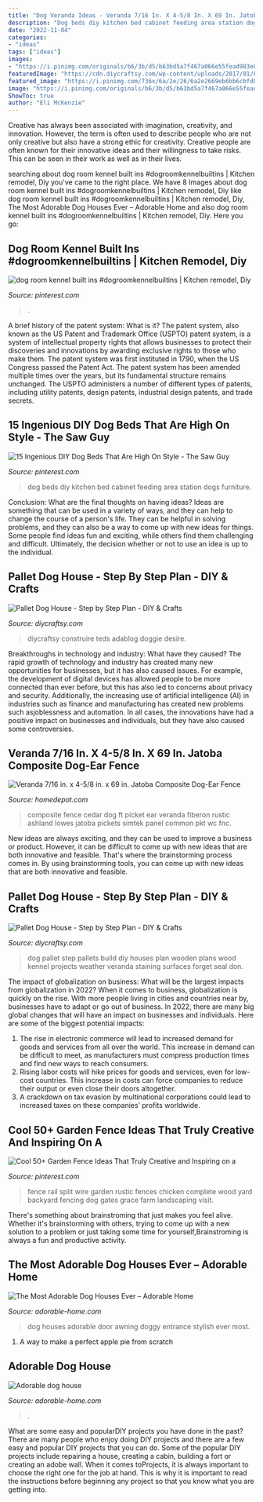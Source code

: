 ```yaml
---
title: "Dog Veranda Ideas - Veranda 7/16 In. X 4-5/8 In. X 69 In. Jatoba Composite Dog-ear Fence"
description: "Dog beds diy kitchen bed cabinet feeding area station dogs furniture"
date: "2022-11-04"
categories:
- "ideas"
tags: ["ideas"]
images:
- "https://i.pinimg.com/originals/b6/3b/d5/b63bd5a7f467a066e55fead983e0b6a4.jpg"
featuredImage: "https://cdn.diycraftsy.com/wp-content/uploads/2017/01/Pallet-Dog-House-Step-by-Step-Plan-and-Instructions.jpg"
featured_image: "https://i.pinimg.com/736x/6a/2e/26/6a2e2669eb6bb6cbfd8d655dc427ba1a.jpg"
image: "https://i.pinimg.com/originals/b6/3b/d5/b63bd5a7f467a066e55fead983e0b6a4.jpg"
ShowToc: true
author: "Eli McKenzie"
---
```



Creative has always been associated with imagination, creativity, and innovation. However, the term is often used to describe people who are not only creative but also have a strong ethic for creativity. Creative people are often known for their innovative ideas and their willingness to take risks. This can be seen in their work as well as in their lives.

	

		
searching about dog room kennel built ins #dogroomkennelbuiltins | Kitchen remodel, Diy you've came to the right place. We have 8 Images about dog room kennel built ins #dogroomkennelbuiltins | Kitchen remodel, Diy like dog room kennel built ins #dogroomkennelbuiltins | Kitchen remodel, Diy, The Most Adorable Dog Houses Ever – Adorable Home and also dog room kennel built ins #dogroomkennelbuiltins | Kitchen remodel, Diy. Here you go:
		
    
## Dog Room Kennel Built Ins #dogroomkennelbuiltins | Kitchen Remodel, Diy

<img loading=lazy src="https://i.pinimg.com/originals/b6/3b/d5/b63bd5a7f467a066e55fead983e0b6a4.jpg" onerror="this.onerror=null;this.src='https://tse3.mm.bing.net/th?id=OIP.c4tQZy9vs8NZ4yEPTnVGfAHaLG&amp;pid=15.1';" alt="dog room kennel built ins #dogroomkennelbuiltins | Kitchen remodel, Diy">

_Source: pinterest.com_

>. 

	

A brief history of the patent system: What is it?
The patent system, also known as the US Patent and Trademark Office (USPTO) patent system, is a system of intellectual property rights that allows businesses to protect their discoveries and innovations by awarding exclusive rights to those who make them. The patent system was first instituted in 1790, when the US Congress passed the Patent Act. The patent system has been amended multiple times over the years, but its fundamental structure remains unchanged. The USPTO administers a number of different types of patents, including utility patents, design patents, industrial design patents, and trade secrets.

    
## 15 Ingenious DIY Dog Beds That Are High On Style - The Saw Guy

<img loading=lazy src="https://i.pinimg.com/originals/48/a1/d1/48a1d141fe98fa81a5b92c4c6c34259a.jpg" onerror="this.onerror=null;this.src='https://tse4.mm.bing.net/th?id=OIP.nCRysPCETMVOa9XNq_NCKwHaLG&amp;pid=15.1';" alt="15 Ingenious DIY Dog Beds That Are High On Style - The Saw Guy">

_Source: pinterest.com_

>dog beds diy kitchen bed cabinet feeding area station dogs furniture. 

	

Conclusion: What are the final thoughts on having ideas?
Ideas are something that can be used in a variety of ways, and they can help to change the course of a person's life. They can be helpful in solving problems, and they can also be a way to come up with new ideas for things. Some people find ideas fun and exciting, while others find them challenging and difficult. Ultimately, the decision whether or not to use an idea is up to the individual.

    
## Pallet Dog House - Step By Step Plan - DIY &amp; Crafts

<img loading=lazy src="https://cdn.diycraftsy.com/wp-content/uploads/2017/01/Pallet-Dog-House-Step-by-Step-Plan-and-Instructions.jpg" onerror="this.onerror=null;this.src='https://tse2.mm.bing.net/th?id=OIP.BXduAQviuoIbXoGDEXqjtAHaZt&amp;pid=15.1';" alt="Pallet Dog House - Step by Step Plan - DIY &amp; Crafts">

_Source: diycraftsy.com_

>diycraftsy construire teds adablog doggie desire. 

	

Breakthroughs in technology and industry: What have they caused?
The rapid growth of technology and industry has created many new opportunities for businesses, but it has also caused issues. For example, the development of digital devices has allowed people to be more connected than ever before, but this has also led to concerns about privacy and security. Additionally, the increasing use of artificial intelligence (AI) in industries such as finance and manufacturing has created new problems such asjoblessness and automation. In all cases, the innovations have had a positive impact on businesses and individuals, but they have also caused some controversies.

    
## Veranda 7/16 In. X 4-5/8 In. X 69 In. Jatoba Composite Dog-Ear Fence

<img loading=lazy src="https://images.homedepot-static.com/productImages/34abb1e7-bcf4-4556-9a08-b4cdd1ae8e60/svn/veranda-composite-fence-pickets-fnc-pkt-d-c-69-ws-wc-64_1000.jpg" onerror="this.onerror=null;this.src='https://tse4.mm.bing.net/th?id=OIP.Tu-a0H8am6Q-7aQcbpHSGAHaHa&amp;pid=15.1';" alt="Veranda 7/16 in. x 4-5/8 in. x 69 in. Jatoba Composite Dog-Ear Fence">

_Source: homedepot.com_

>composite fence cedar dog ft picket ear veranda fiberon rustic ashland lowes jatoba pickets simtek panel common pkt wc fnc. 

	

New ideas are always exciting, and they can be used to improve a business or product. However, it can be difficult to come up with new ideas that are both innovative and feasible. That's where the brainstorming process comes in. By using brainstorming tools, you can come up with new ideas that are both innovative and feasible.

    
## Pallet Dog House - Step By Step Plan - DIY &amp; Crafts

<img loading=lazy src="http://cdn.diycraftsy.com/wp-content/uploads/2016/11/Stained-Pallet-Dog-House-with-Veranda-1.jpg" onerror="this.onerror=null;this.src='https://tse4.mm.bing.net/th?id=OIP.VVWyuPx0EbGo9x3A91divgHaFo&amp;pid=15.1';" alt="Pallet Dog House - Step by Step Plan - DIY &amp; Crafts">

_Source: diycraftsy.com_

>dog pallet step pallets build diy houses plan wooden plans wood kennel projects weather veranda staining surfaces forget seal don. 

	

The impact of globalization on business: What will be the largest impacts from globalization in 2022?
When it comes to business, globalization is quickly on the rise. With more people living in cities and countries near by, businesses have to adapt or go out of business. In 2022, there are many big global changes that will have an impact on businesses and individuals. Here are some of the biggest potential impacts: 
1) The rise in electronic commerce will lead to increased demand for goods and services from all over the world. This increase in demand can be difficult to meet, as manufacturers must compress production times and find new ways to reach consumers. 
2) Rising labor costs will hike prices for goods and services, even for low-cost countries. This increase in costs can force companies to reduce their output or even close their doors altogether. 
3) A crackdown on tax evasion by multinational corporations could lead to increased taxes on these companies’ profits worldwide.

    
## Cool 50+ Garden Fence Ideas That Truly Creative And Inspiring On A

<img loading=lazy src="https://i.pinimg.com/736x/6a/2e/26/6a2e2669eb6bb6cbfd8d655dc427ba1a.jpg" onerror="this.onerror=null;this.src='https://tse2.mm.bing.net/th?id=OIP.dKhSSaKKGW_xqhIsB8aBBQHaJ4&amp;pid=15.1';" alt="Cool 50+ Garden Fence Ideas That Truly Creative and Inspiring on a">

_Source: pinterest.com_

>fence rail split wire garden rustic fences chicken complete wood yard backyard fencing dog gates grace farm landscaping visit. 

	

There's something about brainstroming that just makes you feel alive. Whether it's brainstorming with others, trying to come up with a new solution to a problem or just taking some time for yourself,Brainstroming is always a fun and productive activity.

    
## The Most Adorable Dog Houses Ever – Adorable Home

<img loading=lazy src="https://adorable-home.com/wp-content/uploads/2016/02/adorable-dog-houses-1.jpg" onerror="this.onerror=null;this.src='https://tse4.mm.bing.net/th?id=OIP.WhyIMQCcr-ejsWDfT7RNQQHaLH&amp;pid=15.1';" alt="The Most Adorable Dog Houses Ever – Adorable Home">

_Source: adorable-home.com_

>dog houses adorable door awning doggy entrance stylish ever most. 

	

1. A way to make a perfect apple pie from scratch 

    
## Adorable Dog House

<img loading=lazy src="https://adorable-home.com/wp-content/uploads/2016/02/adorable-dog-houses-27.jpg" onerror="this.onerror=null;this.src='https://tse2.mm.bing.net/th?id=OIP.8CRrYVawU16su9g_uVIyvgHaFj&amp;pid=15.1';" alt="Adorable dog house">

_Source: adorable-home.com_

>. 

	

What are some easy and popularDIY projects you have done in the past?
There are many people who enjoy doing DIY projects and there are a few easy and popular DIY projects that you can do. Some of the popular DIY projects include repairing a house, creating a cabin, building a fort or creating an adobe wall. When it comes toProjects, it is always important to choose the right one for the job at hand. This is why it is important to read the instructions before beginning any project so that you know what you are getting into.

